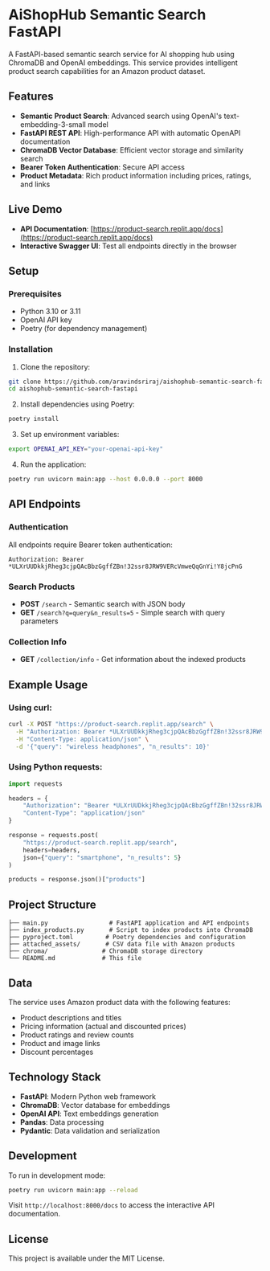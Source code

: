 # AiShopHub Semantic Search FastAPI

A FastAPI-based semantic search service for AI shopping hub using ChromaDB and OpenAI embeddings. This service provides intelligent product search capabilities for an Amazon product dataset.

## Features

- **Semantic Product Search**: Advanced search using OpenAI's text-embedding-3-small model
- **FastAPI REST API**: High-performance API with automatic OpenAPI documentation
- **ChromaDB Vector Database**: Efficient vector storage and similarity search
- **Bearer Token Authentication**: Secure API access
- **Product Metadata**: Rich product information including prices, ratings, and links

## Live Demo

- **API Documentation**: [https://product-search.replit.app/docs](https://product-search.replit.app/docs)
- **Interactive Swagger UI**: Test all endpoints directly in the browser

## Setup

### Prerequisites

- Python 3.10 or 3.11
- OpenAI API key
- Poetry (for dependency management)

### Installation

1. Clone the repository:
```bash
git clone https://github.com/aravindsriraj/aishophub-semantic-search-fastapi.git
cd aishophub-semantic-search-fastapi
```

2. Install dependencies using Poetry:
```bash
poetry install
```

3. Set up environment variables:
```bash
export OPENAI_API_KEY="your-openai-api-key"
```

4. Run the application:
```bash
poetry run uvicorn main:app --host 0.0.0.0 --port 8000
```

## API Endpoints

### Authentication
All endpoints require Bearer token authentication:
```
Authorization: Bearer *ULXrUUDkkjRheg3cjpQAcBbzGgffZBn!32ssr8JRW9VERcVmweQqGnYi!Y8jcPnG
```

### Search Products
- **POST** `/search` - Semantic search with JSON body
- **GET** `/search?q=query&n_results=5` - Simple search with query parameters

### Collection Info
- **GET** `/collection/info` - Get information about the indexed products

## Example Usage

### Using curl:
```bash
curl -X POST "https://product-search.replit.app/search" \
  -H "Authorization: Bearer *ULXrUUDkkjRheg3cjpQAcBbzGgffZBn!32ssr8JRW9VERcVmweQqGnYi!Y8jcPnG" \
  -H "Content-Type: application/json" \
  -d '{"query": "wireless headphones", "n_results": 10}'
```

### Using Python requests:
```python
import requests

headers = {
    "Authorization": "Bearer *ULXrUUDkkjRheg3cjpQAcBbzGgffZBn!32ssr8JRW9VERcVmweQqGnYi!Y8jcPnG",
    "Content-Type": "application/json"
}

response = requests.post(
    "https://product-search.replit.app/search",
    headers=headers,
    json={"query": "smartphone", "n_results": 5}
)

products = response.json()["products"]
```

## Project Structure

```
├── main.py                 # FastAPI application and API endpoints
├── index_products.py       # Script to index products into ChromaDB
├── pyproject.toml         # Poetry dependencies and configuration
├── attached_assets/       # CSV data file with Amazon products
├── chroma/               # ChromaDB storage directory
└── README.md             # This file
```

## Data

The service uses Amazon product data with the following features:
- Product descriptions and titles
- Pricing information (actual and discounted prices)
- Product ratings and review counts
- Product and image links
- Discount percentages

## Technology Stack

- **FastAPI**: Modern Python web framework
- **ChromaDB**: Vector database for embeddings
- **OpenAI API**: Text embeddings generation
- **Pandas**: Data processing
- **Pydantic**: Data validation and serialization

## Development

To run in development mode:
```bash
poetry run uvicorn main:app --reload
```

Visit `http://localhost:8000/docs` to access the interactive API documentation.

## License

This project is available under the MIT License.
